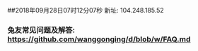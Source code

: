 ##2018年09月28日07时12分07秒 新址: 104.248.185.52
### 兔友常见问题及解答: https://github.com/wanggonging/d/blob/w/FAQ.md
